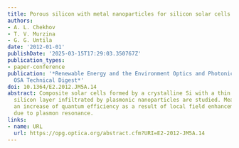 ```yaml
---
title: Porous silicon with metal nanoparticles for silicon solar cells
authors:
- A. L. Chekhov
- T. V. Murzina
- G. G. Untila
date: '2012-01-01'
publishDate: '2025-03-15T17:29:03.350767Z'
publication_types:
- paper-conference
publication: '*Renewable Energy and the Environment Optics and Photonics Congress,
  OSA Technical Digest*'
doi: 10.1364/E2.2012.JM5A.14
abstract: Composite solar cells formed by a crystalline Si with a thin mesoporous
  silicon layer infiltrated by plasmonic nanoparticles are studied. Measurements show
  an increase of quantum efficiency as a result of local field enhancement near nanoparticles
  due to plasmon resonance.
links:
- name: URL
  url: https://opg.optica.org/abstract.cfm?URI=E2-2012-JM5A.14
---
```

